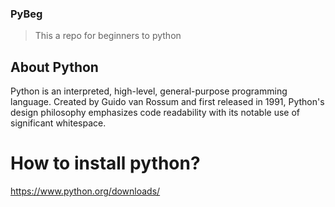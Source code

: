 ### PyBeg

> This a repo for beginners to python

## About Python

Python is an interpreted, high-level, general-purpose programming language. Created by Guido van Rossum and first released in 1991, Python's design philosophy emphasizes code readability with its notable use of significant whitespace. 

# How to install python?
https://www.python.org/downloads/
